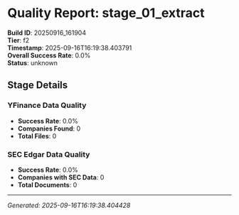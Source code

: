 # Quality Report: stage_01_extract

**Build ID**: 20250916_161904  
**Tier**: f2  
**Timestamp**: 2025-09-16T16:19:38.403791  
**Overall Success Rate**: 0.0%  
**Status**: unknown

## Stage Details

### YFinance Data Quality

- **Success Rate**: 0.0%
- **Companies Found**: 0
- **Total Files**: 0

### SEC Edgar Data Quality

- **Success Rate**: 0.0%
- **Companies with SEC Data**: 0
- **Total Documents**: 0

---
*Generated: 2025-09-16T16:19:38.404428*

